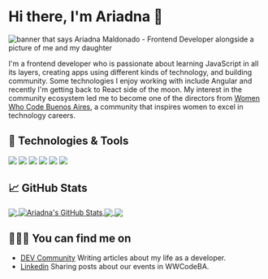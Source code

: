 # Hi there, I'm Ariadna 👋

<img src="https://github.com/Amaldonado7/Ariadna/blob/ee08aaacb7b7ef551c3d69e704b162750bf37098/Banner-github.png" alt="banner that says Ariadna Maldonado - Frontend Developer alongside a picture of me and my daughter">

I'm a frontend developer who is passionate about learning JavaScript in all its layers, creating apps using different kinds of technology, and building community. Some technologies I enjoy working with include Angular and recently I'm getting back to React side of the moon. My interest in the community ecosystem led me to become one of the directors from <a href="https://www.womenwhocode.com/buenosaires">Women Who Code Buenos Aires</a>, a community that inspires women to excel in technology careers.


## 🔧 Technologies & Tools
![](https://img.shields.io/badge/Editor-Visual-Studio-Code-informational?style=flat&logo=visual-studio-code&logoColor=white&color=2bbc8a)
![](https://img.shields.io/badge/Code-JavaScript-informational?style=flat&logo=javascript&logoColor=white&color=2bbc8a)
![](https://img.shields.io/badge/Code-React-informational?style=flat&logo=react&logoColor=white&color=2bbc8a)
![](https://img.shields.io/badge/Code-Angular-informational?style=flat&logo=angular&logoColor=white&color=2bbc8a)
![](https://img.shields.io/badge/Shell-Bash-informational?style=flat&logo=gnu-bash&logoColor=white&color=2bbc8a)
![](https://img.shields.io/badge/Tools-Docker-informational?style=flat&logo=docker&logoColor=white&color=2bbc8a)


## &#x1f4c8; GitHub Stats

<a href="https://github.com/Amaldonado7/Ariadna">
  <img align="center" src="https://github-readme-stats.vercel.app/api/top-langs/?username=Amaldonado7&hide=java,html&title_color=ffffff&text_color=c9cacc&icon_color=2bbc8a&bg_color=1d1f21" />
</a>

<a href="https://github.com/Amaldonado7/Ariadna">
  <img align="center" src="https://github-readme-stats.vercel.app/api?username=Amaldonado7&show_icons=true&line_height=27&count_private=true&title_color=ffffff&text_color=c9cacc&icon_color=2bbc8a&bg_color=1d1f21" alt="Ariadna's GitHub Stats" />
</a>

<a href="https://github.com/Amaldonado7/microfrontend-poc">
  <img align="center" src="https://github-readme-stats.vercel.app/api/pin/?username=Amaldonado7&repo=microfrontend-poc&title_color=ffffff&text_color=c9cacc&icon_color=2bbc8a&bg_color=1d1f21" />
</a>

<a href="https://github.com/Amaldonado7/Globify-Angular">
  <img align="center" src="https://github-readme-stats.vercel.app/api/pin/?username=Amaldonado7&repo=Globify-Angular&title_color=ffffff&text_color=c9cacc&icon_color=2bbc8a&bg_color=1d1f21" />
</a>    


## 	👩🏻‍💻 You can find me on
- <a href="https://dev.to/cocotlandia">DEV Community</a> Writing articles about my life as a developer.
- <a href="https://www.linkedin.com/in/ariadnamaldonado1/">Linkedin</a> Sharing posts about our events in WWCodeBA.
